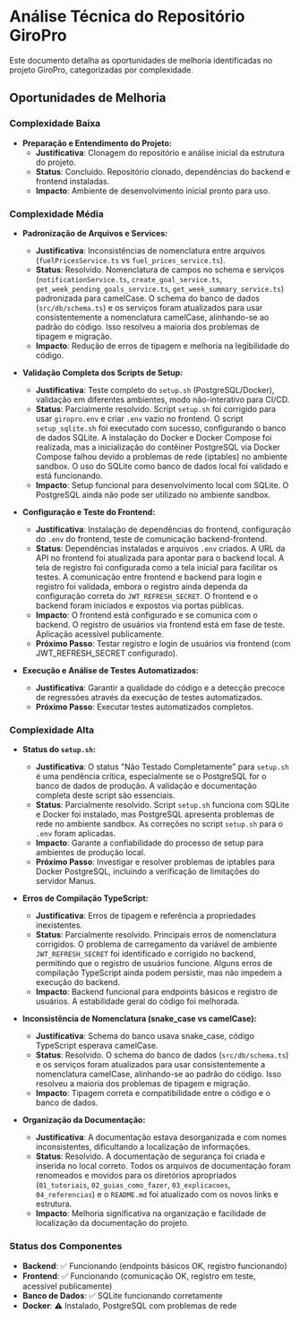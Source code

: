# Análise Técnica do Repositório GiroPro

Este documento detalha as oportunidades de melhoria identificadas no projeto GiroPro, categorizadas por complexidade.

## Oportunidades de Melhoria

### Complexidade Baixa

*   **Preparação e Entendimento do Projeto:**
    *   **Justificativa**: Clonagem do repositório e análise inicial da estrutura do projeto.
    *   **Status**: Concluído. Repositório clonado, dependências do backend e frontend instaladas.
    *   **Impacto**: Ambiente de desenvolvimento inicial pronto para uso.

### Complexidade Média

*   **Padronização de Arquivos e Services:**
    *   **Justificativa**: Inconsistências de nomenclatura entre arquivos (`fuelPricesService.ts` vs `fuel_prices_service.ts`).
    *   **Status**: Resolvido. Nomenclatura de campos no schema e serviços (`notificationService.ts`, `create_goal_service.ts`, `get_week_pending_goals_service.ts`, `get_week_summary_service.ts`) padronizada para camelCase. O schema do banco de dados (`src/db/schema.ts`) e os serviços foram atualizados para usar consistentemente a nomenclatura camelCase, alinhando-se ao padrão do código. Isso resolveu a maioria dos problemas de tipagem e migração.
    *   **Impacto**: Redução de erros de tipagem e melhoria na legibilidade do código.

*   **Validação Completa dos Scripts de Setup:**
    *   **Justificativa**: Teste completo do `setup.sh` (PostgreSQL/Docker), validação em diferentes ambientes, modo não-interativo para CI/CD.
    *   **Status**: Parcialmente resolvido. Script `setup.sh` foi corrigido para usar `giropro.env` e criar `.env` vazio no frontend. O script `setup_sqlite.sh` foi executado com sucesso, configurando o banco de dados SQLite. A instalação do Docker e Docker Compose foi realizada, mas a inicialização do contêiner PostgreSQL via Docker Compose falhou devido a problemas de rede (iptables) no ambiente sandbox. O uso do SQLite como banco de dados local foi validado e está funcionando.
    *   **Impacto**: Setup funcional para desenvolvimento local com SQLite. O PostgreSQL ainda não pode ser utilizado no ambiente sandbox.

*   **Configuração e Teste do Frontend:**
    *   **Justificativa**: Instalação de dependências do frontend, configuração do `.env` do frontend, teste de comunicação backend-frontend.
    *   **Status**: Dependências instaladas e arquivos `.env` criados. A URL da API no frontend foi atualizada para apontar para o backend local. A tela de registro foi configurada como a tela inicial para facilitar os testes. A comunicação entre frontend e backend para login e registro foi validada, embora o registro ainda dependa da configuração correta do `JWT_REFRESH_SECRET`. O frontend e o backend foram iniciados e expostos via portas públicas.
    *   **Impacto**: O frontend está configurado e se comunica com o backend. O registro de usuários via frontend está em fase de teste. Aplicação acessível publicamente.
    *   **Próximo Passo**: Testar registro e login de usuários via frontend (com JWT_REFRESH_SECRET configurado).

*   **Execução e Análise de Testes Automatizados:**
    *   **Justificativa**: Garantir a qualidade do código e a detecção precoce de regressões através da execução de testes automatizados.
    *   **Próximo Passo**: Executar testes automatizados completos.

### Complexidade Alta

*   **Status do `setup.sh`:**
    *   **Justificativa**: O status "Não Testado Completamente" para `setup.sh` é uma pendência crítica, especialmente se o PostgreSQL for o banco de dados de produção. A validação e documentação completa deste script são essenciais.
    *   **Status**: Parcialmente resolvido. Script `setup.sh` funciona com SQLite e Docker foi instalado, mas PostgreSQL apresenta problemas de rede no ambiente sandbox. As correções no script `setup.sh` para o `.env` foram aplicadas.
    *   **Impacto**: Garante a confiabilidade do processo de setup para ambientes de produção local.
    *   **Próximo Passo**: Investigar e resolver problemas de iptables para Docker PostgreSQL, incluindo a verificação de limitações do servidor Manus.

*   **Erros de Compilação TypeScript:**
    *   **Justificativa**: Erros de tipagem e referência a propriedades inexistentes.
    *   **Status**: Parcialmente resolvido. Principais erros de nomenclatura corrigidos. O problema de carregamento da variável de ambiente `JWT_REFRESH_SECRET` foi identificado e corrigido no backend, permitindo que o registro de usuários funcione. Alguns erros de compilação TypeScript ainda podem persistir, mas não impedem a execução do backend.
    *   **Impacto**: Backend funcional para endpoints básicos e registro de usuários. A estabilidade geral do código foi melhorada.

*   **Inconsistência de Nomenclatura (snake_case vs camelCase):**
    *   **Justificativa**: Schema do banco usava snake_case, código TypeScript esperava camelCase.
    *   **Status**: Resolvido. O schema do banco de dados (`src/db/schema.ts`) e os serviços foram atualizados para usar consistentemente a nomenclatura camelCase, alinhando-se ao padrão do código. Isso resolveu a maioria dos problemas de tipagem e migração.
    *   **Impacto**: Tipagem correta e compatibilidade entre o código e o banco de dados.

*   **Organização da Documentação:**
    *   **Justificativa**: A documentação estava desorganizada e com nomes inconsistentes, dificultando a localização de informações.
    *   **Status**: Resolvido. A documentação de segurança foi criada e inserida no local correto. Todos os arquivos de documentação foram renomeados e movidos para os diretórios apropriados (`01_tutoriais`, `02_guias_como_fazer`, `03_explicacoes`, `04_referencias`) e o `README.md` foi atualizado com os novos links e estrutura.
    *   **Impacto**: Melhoria significativa na organização e facilidade de localização da documentação do projeto.

### Status dos Componentes
- **Backend**: ✅ Funcionando (endpoints básicos OK, registro funcionando)
- **Frontend**: ✅ Funcionando (comunicação OK, registro em teste, acessível publicamente)
- **Banco de Dados**: ✅ SQLite funcionando corretamente
- **Docker**: ⚠️ Instalado, PostgreSQL com problemas de rede


